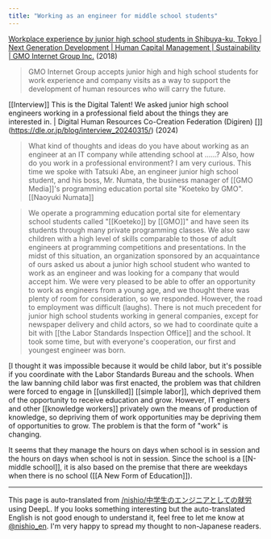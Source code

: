 ```yaml
---
title: "Working as an engineer for middle school students"
---
```


[Workplace experience by junior high school students in Shibuya-ku, Tokyo | Next Generation Development | Human Capital Management | Sustainability | GMO Internet Group Inc.](https://www.gmo.jp/csr/human-capital/next-generation/20180720/) (2018)
> GMO Internet Group accepts junior high and high school students for work experience and company visits as a way to support the development of human resources who will carry the future.

[[Interview]] This is the Digital Talent! We asked junior high school engineers working in a professional field about the things they are interested in. | Digital Human Resources Co-Creation Federation (Digiren) []](https://dle.or.jp/blog/interview_20240315/) (2024)
> What kind of thoughts and ideas do you have about working as an engineer at an IT company while attending school at ......? Also, how do you work in a professional environment? I am very curious.
>  This time we spoke with Tatsuki Abe, an engineer junior high school student, and his boss, Mr. Numata, the business manager of [[GMO Media]]'s programming education portal site "Koeteko by GMO".
[[Naoyuki Numata]]

> We operate a programming education portal site for elementary school students called "[[Koeteko]] by [[GMO]]" and have seen its students through many private programming classes. We also saw children with a high level of skills comparable to those of adult engineers at programming competitions and presentations.
>  In the midst of this situation, an organization sponsored by an acquaintance of ours asked us about a junior high school student who wanted to work as an engineer and was looking for a company that would accept him. We were very pleased to be able to offer an opportunity to work as engineers from a young age, and we thought there was plenty of room for consideration, so we responded.
>  However, the road to employment was difficult (laughs).
>  There is not much precedent for junior high school students working in general companies, except for newspaper delivery and child actors, so we had to coordinate quite a bit with [[the Labor Standards Inspection Office]] and the school. It took some time, but with everyone's cooperation, our first and youngest engineer was born.

[I thought it was impossible because it would be child labor, but it's possible if you coordinate with the Labor Standards Bureau and the schools.
When the law banning child labor was first enacted, the problem was that children were forced to engage in [[unskilled]] [[simple labor]], which deprived them of the opportunity to receive education and grow. However, IT engineers and other [[knowledge workers]] privately own the means of production of knowledge, so depriving them of work opportunities may be depriving them of opportunities to grow. The problem is that the form of "work" is changing.

It seems that they manage the hours on days when school is in session and the hours on days when school is not in session. Since the school is a [[N-middle school]], it is also based on the premise that there are weekdays when there is no school ([[A New Form of Education]]).

---
This page is auto-translated from [/nishio/中学生のエンジニアとしての就労](https://scrapbox.io/nishio/中学生のエンジニアとしての就労) using DeepL. If you looks something interesting but the auto-translated English is not good enough to understand it, feel free to let me know at [@nishio_en](https://twitter.com/nishio_en). I'm very happy to spread my thought to non-Japanese readers.